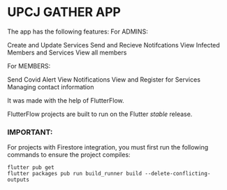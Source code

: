 # UPCJ GATHER APP


The app has the following features:
For ADMINS:

Create and Update Services
Send and Recieve Notifcations
View Infected Members and Services
View all members

For MEMBERS:

Send Covid Alert
View Notifications
View and Register for Services
Managing contact information

It was made with the help of FlutterFlow.

FlutterFlow projects are built to run on the Flutter _stable_ release.

### IMPORTANT:

For projects with Firestore integration, you must first run the following commands to ensure the project compiles:

```
flutter pub get
flutter packages pub run build_runner build --delete-conflicting-outputs
```



